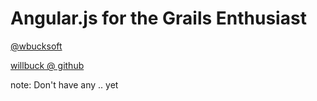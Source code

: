 
# Angular.js for the Grails Enthusiast
[@wbucksoft](http://www.twitter.com/wbucksoft)

[willbuck @ github](http://www.github.com/willbuck)

note:
  Don't have any .. yet
